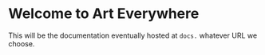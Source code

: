 # Welcome to Art Everywhere

This will be the documentation eventually hosted at `docs.` whatever URL we choose.
